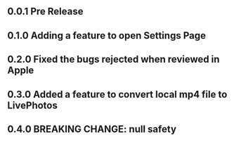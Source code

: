 ## 0.0.1 Pre Release

## 0.1.0 Adding a feature to open Settings Page

## 0.2.0 Fixed the bugs rejected when reviewed in Apple

## 0.3.0 Added a feature to convert local mp4 file to LivePhotos

## 0.4.0 BREAKING CHANGE: null safety
